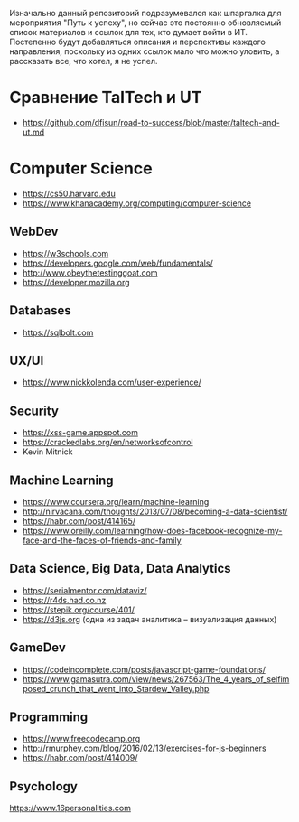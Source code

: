 Изначально данный репозиторий подразумевался как шпаргалка для мероприятия "Путь к успеху", но сейчас это постоянно обновляемый список материалов и ссылок для тех, кто думает войти в ИТ. Постепенно будут добавляться описания и перспективы каждого направления, поскольку из одних ссылок мало что можно уловить, а рассказать все, что хотел, я не успел.

# Сравнение TalTech и UT
* https://github.com/dfisun/road-to-success/blob/master/taltech-and-ut.md

# Computer Science
* https://cs50.harvard.edu
* https://www.khanacademy.org/computing/computer-science

## WebDev
* https://w3schools.com
* https://developers.google.com/web/fundamentals/
* http://www.obeythetestinggoat.com
* https://developer.mozilla.org

## Databases
* https://sqlbolt.com

## UX/UI
* https://www.nickkolenda.com/user-experience/

## Security
* https://xss-game.appspot.com
* https://crackedlabs.org/en/networksofcontrol
* Kevin Mitnick


## Machine Learning
* https://www.coursera.org/learn/machine-learning
* http://nirvacana.com/thoughts/2013/07/08/becoming-a-data-scientist/
* https://habr.com/post/414165/
* https://www.oreilly.com/learning/how-does-facebook-recognize-my-face-and-the-faces-of-friends-and-family


## Data Science, Big Data, Data Analytics
* https://serialmentor.com/dataviz/
* https://r4ds.had.co.nz
* https://stepik.org/course/401/
* https://d3js.org (одна из задач аналитика – визуализация данных)

## GameDev
* https://codeincomplete.com/posts/javascript-game-foundations/
* https://www.gamasutra.com/view/news/267563/The_4_years_of_selfimposed_crunch_that_went_into_Stardew_Valley.php


## Programming
* https://www.freecodecamp.org
* http://rmurphey.com/blog/2016/02/13/exercises-for-js-beginners
* https://habr.com/post/414009/

## Psychology

https://www.16personalities.com
